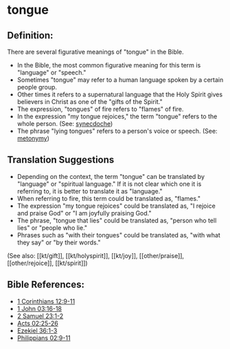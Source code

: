 # tongue #

## Definition: ##

There are several figurative meanings of "tongue" in the Bible. 

* In the Bible, the most common figurative meaning for this term is "language" or "speech."
* Sometimes "tongue" may refer to a human language spoken by a certain people group.
* Other times it refers to a supernatural language that the Holy Spirit gives believers in Christ as one of the "gifts of the Spirit."
* The expression, "tongues" of fire refers to "flames" of fire.
* In the expression "my tongue rejoices," the term "tongue" refers to the whole person. (See: [synecdoche](en/ta-vol1/translate/man/figs-synecdoche))
* The phrase "lying tongues" refers to a person's voice or speech. (See: [metonymy](en/ta-vol1/translate/man/figs-metonymy))

## Translation Suggestions ##

* Depending on the context, the term "tongue" can be translated by "language" or "spiritual language." If it is not clear which one it is referring to, it is better to translate it as "language."
* When referring to fire, this term could be translated as, "flames."
* The expression "my tongue rejoices" could be translated as, "I rejoice and praise God" or "I am joyfully praising God."
* The phrase, "tongue that lies" could be translated as, "person who tell lies" or "people who lie."
* Phrases such as "with their tongues" could be translated as, "with what they say" or "by their words."

(See also: [[kt/gift]], [[kt/holyspirit]], [[kt/joy]], [[other/praise]], [[other/rejoice]], [[kt/spirit]])

## Bible References: ##

* [1 Corinthians 12:9-11](en/tn/1co/help/12/09)
* [1 John 03:16-18](en/tn/1jn/help/03/16)
* [2 Samuel 23:1-2](en/tn/2sa/help/23/01)
* [Acts 02:25-26](en/tn/act/help/02/25)
* [Ezekiel 36:1-3](en/tn/ezk/help/36/01)
* [Philippians 02:9-11](en/tn/php/help/02/09)